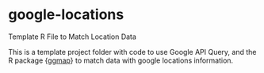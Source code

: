 # google-locations
Template R File to Match Location Data

This is a template project folder with code to use Google API Query, and the R package {<a href="https://cran.r-project.org/web/packages/ggmap/readme/README.html">ggmap</a>} to match data with google locations information.
